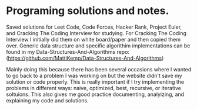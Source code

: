 # Programing solutions and notes.
Saved solutions for Leet Code, Code Forces, Hacker Rank, Project Euler, and Cracking The Coding Interview for studying.
For Cracking The Coding Interview I initially did them on white board/paper and then copied them over.
Generic data structure and specific algorithim implementations can be found in my Data-Structures-And-Algorithms repo:
(https://github.com/MattiKemp/Data-Structures-And-Algorithms)

Mainly doing this because there has been several occasions where I wanted to go back to a problem I was working on but the website didn't save my solution or code properly.
This is really important if I try implementing the problems in different ways: naive, optimized, best, recursive, or iterative soltuions. 
This also gives me good practice documenting, analyizing, and explaining my code and solutions.
